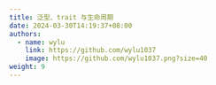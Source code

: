```yaml
---
title: 泛型、trait 与生命周期
date: 2024-03-30T14:19:37+08:00
authors:
  - name: wylu
    link: https://github.com/wylu1037
    image: https://github.com/wylu1037.png?size=40
weight: 9
---
```

